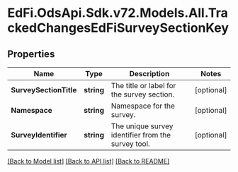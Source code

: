 # EdFi.OdsApi.Sdk.v72.Models.All.TrackedChangesEdFiSurveySectionKey

## Properties

Name | Type | Description | Notes
------------ | ------------- | ------------- | -------------
**SurveySectionTitle** | **string** | The title or label for the survey section. | [optional] 
**Namespace** | **string** | Namespace for the survey. | [optional] 
**SurveyIdentifier** | **string** | The unique survey identifier from the survey tool. | [optional] 

[[Back to Model list]](../README.md#documentation-for-models) [[Back to API list]](../README.md#documentation-for-api-endpoints) [[Back to README]](../README.md)

